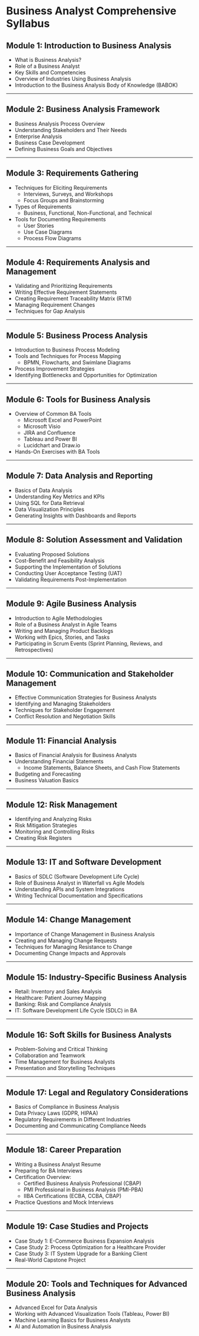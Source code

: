 # Business Analyst Comprehensive Syllabus

## **Module 1: Introduction to Business Analysis**
- What is Business Analysis?
- Role of a Business Analyst
- Key Skills and Competencies
- Overview of Industries Using Business Analysis
- Introduction to the Business Analysis Body of Knowledge (BABOK)

---

## **Module 2: Business Analysis Framework**
- Business Analysis Process Overview
- Understanding Stakeholders and Their Needs
- Enterprise Analysis
- Business Case Development
- Defining Business Goals and Objectives

---

## **Module 3: Requirements Gathering**
- Techniques for Eliciting Requirements
  - Interviews, Surveys, and Workshops
  - Focus Groups and Brainstorming
- Types of Requirements
  - Business, Functional, Non-Functional, and Technical
- Tools for Documenting Requirements
  - User Stories
  - Use Case Diagrams
  - Process Flow Diagrams

---

## **Module 4: Requirements Analysis and Management**
- Validating and Prioritizing Requirements
- Writing Effective Requirement Statements
- Creating Requirement Traceability Matrix (RTM)
- Managing Requirement Changes
- Techniques for Gap Analysis

---

## **Module 5: Business Process Analysis**
- Introduction to Business Process Modeling
- Tools and Techniques for Process Mapping
  - BPMN, Flowcharts, and Swimlane Diagrams
- Process Improvement Strategies
- Identifying Bottlenecks and Opportunities for Optimization

---

## **Module 6: Tools for Business Analysis**
- Overview of Common BA Tools
  - Microsoft Excel and PowerPoint
  - Microsoft Visio
  - JIRA and Confluence
  - Tableau and Power BI
  - Lucidchart and Draw.io
- Hands-On Exercises with BA Tools

---

## **Module 7: Data Analysis and Reporting**
- Basics of Data Analysis
- Understanding Key Metrics and KPIs
- Using SQL for Data Retrieval
- Data Visualization Principles
- Generating Insights with Dashboards and Reports

---

## **Module 8: Solution Assessment and Validation**
- Evaluating Proposed Solutions
- Cost-Benefit and Feasibility Analysis
- Supporting the Implementation of Solutions
- Conducting User Acceptance Testing (UAT)
- Validating Requirements Post-Implementation

---

## **Module 9: Agile Business Analysis**
- Introduction to Agile Methodologies
- Role of a Business Analyst in Agile Teams
- Writing and Managing Product Backlogs
- Working with Epics, Stories, and Tasks
- Participating in Scrum Events (Sprint Planning, Reviews, and Retrospectives)

---

## **Module 10: Communication and Stakeholder Management**
- Effective Communication Strategies for Business Analysts
- Identifying and Managing Stakeholders
- Techniques for Stakeholder Engagement
- Conflict Resolution and Negotiation Skills

---

## **Module 11: Financial Analysis**
- Basics of Financial Analysis for Business Analysts
- Understanding Financial Statements
  - Income Statements, Balance Sheets, and Cash Flow Statements
- Budgeting and Forecasting
- Business Valuation Basics

---

## **Module 12: Risk Management**
- Identifying and Analyzing Risks
- Risk Mitigation Strategies
- Monitoring and Controlling Risks
- Creating Risk Registers

---

## **Module 13: IT and Software Development**
- Basics of SDLC (Software Development Life Cycle)
- Role of Business Analyst in Waterfall vs Agile Models
- Understanding APIs and System Integrations
- Writing Technical Documentation and Specifications

---

## **Module 14: Change Management**
- Importance of Change Management in Business Analysis
- Creating and Managing Change Requests
- Techniques for Managing Resistance to Change
- Documenting Change Impacts and Approvals

---

## **Module 15: Industry-Specific Business Analysis**
- Retail: Inventory and Sales Analysis
- Healthcare: Patient Journey Mapping
- Banking: Risk and Compliance Analysis
- IT: Software Development Life Cycle (SDLC) in BA

---

## **Module 16: Soft Skills for Business Analysts**
- Problem-Solving and Critical Thinking
- Collaboration and Teamwork
- Time Management for Business Analysts
- Presentation and Storytelling Techniques

---

## **Module 17: Legal and Regulatory Considerations**
- Basics of Compliance in Business Analysis
- Data Privacy Laws (GDPR, HIPAA)
- Regulatory Requirements in Different Industries
- Documenting and Communicating Compliance Needs

---

## **Module 18: Career Preparation**
- Writing a Business Analyst Resume
- Preparing for BA Interviews
- Certification Overview:
  - Certified Business Analysis Professional (CBAP)
  - PMI Professional in Business Analysis (PMI-PBA)
  - IIBA Certifications (ECBA, CCBA, CBAP)
- Practice Questions and Mock Interviews

---

## **Module 19: Case Studies and Projects**
- Case Study 1: E-Commerce Business Expansion Analysis
- Case Study 2: Process Optimization for a Healthcare Provider
- Case Study 3: IT System Upgrade for a Banking Client
- Real-World Capstone Project

---

## **Module 20: Tools and Techniques for Advanced Business Analysis**
- Advanced Excel for Data Analysis
- Working with Advanced Visualization Tools (Tableau, Power BI)
- Machine Learning Basics for Business Analysts
- AI and Automation in Business Analysis
